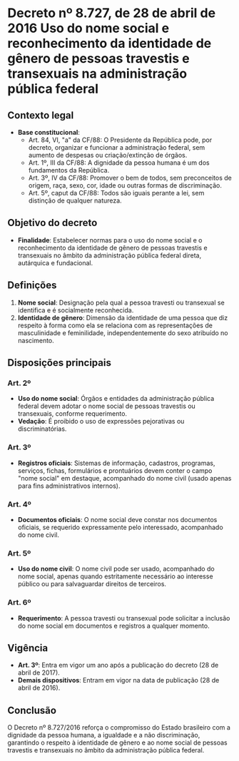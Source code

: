 # Decreto nº 8.727, de 28 de abril de 2016 **Uso do nome social e reconhecimento da identidade de gênero de pessoas travestis e transexuais na administração pública federal**

## **Contexto legal**
- **Base constitucional**:  
  - Art. 84, VI, "a" da CF/88: O Presidente da República pode, por decreto, organizar e funcionar a administração federal, sem aumento de despesas ou criação/extinção de órgãos.  
  - Art. 1º, III da CF/88: A dignidade da pessoa humana é um dos fundamentos da República.  
  - Art. 3º, IV da CF/88: Promover o bem de todos, sem preconceitos de origem, raça, sexo, cor, idade ou outras formas de discriminação.  
  - Art. 5º, caput da CF/88: Todos são iguais perante a lei, sem distinção de qualquer natureza.

## **Objetivo do decreto**
- **Finalidade**: Estabelecer normas para o uso do nome social e o reconhecimento da identidade de gênero de pessoas travestis e transexuais no âmbito da administração pública federal direta, autárquica e fundacional.

## **Definições**
1. **Nome social**: Designação pela qual a pessoa travesti ou transexual se identifica e é socialmente reconhecida.  
2. **Identidade de gênero**: Dimensão da identidade de uma pessoa que diz respeito à forma como ela se relaciona com as representações de masculinidade e feminilidade, independentemente do sexo atribuído no nascimento.

## **Disposições principais**

### **Art. 2º**  
- **Uso do nome social**: Órgãos e entidades da administração pública federal devem adotar o nome social de pessoas travestis ou transexuais, conforme requerimento.  
- **Vedação**: É proibido o uso de expressões pejorativas ou discriminatórias.

### **Art. 3º**  
- **Registros oficiais**: Sistemas de informação, cadastros, programas, serviços, fichas, formulários e prontuários devem conter o campo "nome social" em destaque, acompanhado do nome civil (usado apenas para fins administrativos internos).

### **Art. 4º**  
- **Documentos oficiais**: O nome social deve constar nos documentos oficiais, se requerido expressamente pelo interessado, acompanhado do nome civil.

### **Art. 5º**  
- **Uso do nome civil**: O nome civil pode ser usado, acompanhado do nome social, apenas quando estritamente necessário ao interesse público ou para salvaguardar direitos de terceiros.

### **Art. 6º**  
- **Requerimento**: A pessoa travesti ou transexual pode solicitar a inclusão do nome social em documentos e registros a qualquer momento.

## **Vigência**
- **Art. 3º**: Entra em vigor um ano após a publicação do decreto (28 de abril de 2017).  
- **Demais dispositivos**: Entram em vigor na data de publicação (28 de abril de 2016).

## **Conclusão**
O Decreto nº 8.727/2016 reforça o compromisso do Estado brasileiro com a dignidade da pessoa humana, a igualdade e a não discriminação, garantindo o respeito à identidade de gênero e ao nome social de pessoas travestis e transexuais no âmbito da administração pública federal.